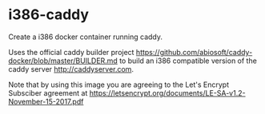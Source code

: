 # i386-caddy
Create a i386 docker container running caddy.

Uses the official caddy builder project https://github.com/abiosoft/caddy-docker/blob/master/BUILDER.md to build an i386
compatible version of the caddy server http://caddyserver.com.

Note that by using this image you are agreeing to the Let's Encrypt Subsciber agreement at https://letsencrypt.org/documents/LE-SA-v1.2-November-15-2017.pdf 

